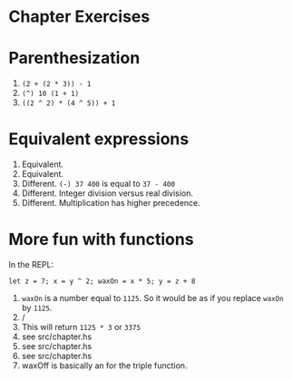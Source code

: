 # Chapter Exercises
# Parenthesization
1. `(2 + (2 * 3)) - 1`
2. `(^) 10 (1 + 1)`
3. `((2 ^ 2) * (4 ^ 5)) + 1`

# Equivalent expressions
1. Equivalent.
2. Equivalent.
3. Different. `(-) 37 400` is equal to `37 - 400`
4. Different. Integer division versus real division.
5. Different. Multiplication has higher precedence.

# More fun with functions
In the REPL:

`let z = 7; x = y ^ 2; waxOn = x * 5; y = z + 8`

1. `waxOn` is a number equal to `1125`. So it would be as if you replace `waxOn` by `1125`.
2. /
3. This will return `1125 * 3` or `3375`
4. see src/chapter.hs
5. see src/chapter.hs
6. see src/chapter.hs
7. waxOff is  basically an for the triple function.